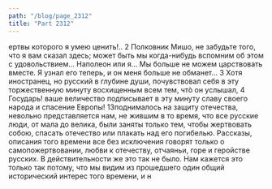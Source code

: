 ```yaml
---
path: "/blog/page_2312"
title: "Part 2312"
---
```


ертвы которого я умею ценить!..
2 Полковник Мишо, не забудьте того, что я вам сказал здесь; может быть мы когда-нибудь вспомним об этом с удовольствием... Наполеон или я... Мы больше не можем царствовать вместе. Я узнал его теперь, и он меня больше не обманет...
3 Хотя иностранец, но русский в глубине души, почувствовал себя в эту торжественную минуту восхищенным всем тем, чтò он услышал,
4 Государь! ваше величество подписывает в эту минуту славу своего народа и спасение Европы!
13поднималось на защиту отечества, невольно представляется нам, не жившим в то время, что все русские люди, от мала до велика, были заняты только тем, чтобы жертвовать собою, спасать отечество или плакать над его погибелью. Рассказы, описания того времени все без исключения говорят только о самопожертвовании, любви к отечеству, отчаяньи, горе и геройстве русских. В действительности же это так не было. Нам кажется это только так потому, что мы видим из прошедшего один общий исторический интерес того времени, и н
